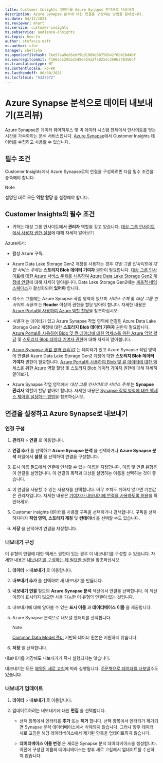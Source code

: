 ```yaml
---
title: Customer Insights 데이터를 Azure Synapse 분석으로 내보내기
description: Azure Synapse 분석에 대한 연결을 구성하는 방법을 알아봅니다.
ms.date: 04/12/2021
ms.reviewer: mhart
ms.service: customer-insights
ms.subservice: audience-insights
ms.topic: how-to
author: stefanie-msft
ms.author: sthe
manager: shellyha
ms.openlocfilehash: 7ee57aa9e86ebf9bd1989d88750642f0b01bd4bf
ms.sourcegitcommit: f18635c29bb25d9e424a3f5825dc2696278450cf
ms.translationtype: HT
ms.contentlocale: ko-KR
ms.lasthandoff: 06/30/2021
ms.locfileid: "6327372"
---
```

# <a name="export-data-to-azure-synapse-analytics-preview"></a>Azure Synapse 분석으로 데이터 내보내기(프리뷰)

Azure Synapse은 데이터 웨어하우스 및 빅 데이터 시스템 전체에서 인사이트를 얻는 시간을 가속화하는 분석 서비스입니다. [Azure Synapse](/azure/synapse-analytics/overview-what-is)에서 Customer Insights 데이터를 수집하고 사용할 수 있습니다.

## <a name="prerequisites"></a>필수 조건

Customer Insights에서 Azure Synapse로의 연결을 구성하려면 다음 필수 조건을 충족해야 합니다.

> [!NOTE]
> 설명된 대로 모든 **역할 할당** 을 설정해야 합니다.  

## <a name="prerequisites-in-customer-insights"></a>Customer Insights의 필수 조건

* 귀하는 대상 그룹 인사이트에서 **관리자** 역할을 갖고 있습니다. [대상 그룹 인사이트에서 사용자 권한 설정](permissions.md#assign-roles-and-permissions)에 대해 자세히 알아보기

Azure에서: 

- 활성 Azure 구독.

- Azure Data Lake Storage Gen2 계정을 사용하는 경우 *대상 그룹 인사이트에 대한 서비스 주체는* **스토리지 Blob 데이터 기여자** 권한이 필요합니다. [대상 그룹 인사이트에 대한 Azure 서비스 주체를 사용하여 Azure Data Lake Storage Gen2 계정에 연결](connect-service-principal.md)에 대해 자세히 알아봅니다. Data Lake Storage Gen2에는 [계층적 네임스페이스](/azure/storage/blobs/data-lake-storage-namespace)가 활성화되어 **있어야** 합니다.

- 리소스 그룹에는 Azure Synapse 작업 영역이 있으며 *서비스 주체* 및 *대상 그룹 인사이트 사용자* 는 **Reader** 이상의 권한을 할당 받아야 합니다. 자세한 내용은 [Azure Portal을 사용하여 Azure 역할 할당](/azure/role-based-access-control/role-assignments-portal)을 참조하십시오.

- *사용자* 는 데이터가 있고 Azure Synapse 작업 영역에 연결된 Azure Data Lake Storage Gen2 계정에 대한 **스토리지 Blob 데이터 기여자** 권한이 필요합니다. [Azure Portal을 사용하여 Blob 및 큐 데이터에 대한 액세스를 위한 Azure 역할 할당](/azure/storage/common/storage-auth-aad-rbac-portal) 및 [스토리지 Blob 데이터 기여자 권한](/azure/role-based-access-control/built-in-roles#storage-blob-data-contributor)에 대해 자세히 알아봅니다.

- *[Azure Synapse 작업 영역 관리 ID](/azure/synapse-analytics/security/synapse-workspace-managed-identity)* 는 데이터가 있고 Azure Synapse 작업 영역에 연결된 Azure Data Lake Storage Gen2 계정에 대한 **스토리지 Blob 데이터 기여자** 권한이 필요합니다. [Azure Portal을 사용하여 Blob 및 큐 데이터에 대한 액세스를 위한 Azure 역할 할당](/azure/storage/common/storage-auth-aad-rbac-portal) 및 [스토리지 Blob 데이터 기여자 권한](/azure/role-based-access-control/built-in-roles#storage-blob-data-contributor)에 대해 자세히 알아보기.

- Azure Synapse 작업 영역에서 *대상 그룹 인사이트의 서비스 주체* 는 **Synapse 관리자** 역할이 할당 받아야 합니다. 자세한 내용은 [Synapse 작업 영역에 대한 액세스 제어를 설정하는 방법](/azure/synapse-analytics/security/how-to-set-up-access-control)을 참조하십시오.

## <a name="set-up-the-connection-and-export-to-azure-synapse"></a>연결을 설정하고 Azure Synapse로 내보내기

### <a name="configure-a-connection"></a>연결 구성

1. **관리자** > **연결** 로 이동합니다.

1. **연결 추가** 를 선택하고 **Azure Synapse 분석** 을 선택하거나 **Azure Synapse 분석** 타일에서 **설정** 을 선택하여 연결을 구성합니다.

1. 표시 이름 필드에서 연결에 인식할 수 있는 이름을 지정합니다. 이름 및 연결 유형은 이 연결을 설명합니다. 이 연결의 목적과 대상을 설명하는 이름을 선택하는 것이 좋습니다.

1. 이 연결을 사용할 수 있는 사용자를 선택합니다. 아무 조치도 취하지 않으면 기본값은 관리자입니다. 자세한 내용은 [기여자가 내보내기에 연결을 사용하도록 허용](connections.md#allow-contributors-to-use-a-connection-for-exports)을 확인하세요.

1. Customer Insights 데이터를 사용할 구독을 선택하거나 검색합니다. 구독을 선택하자마자 **작업 영역**, **스토리지 계정** 및 **컨테이너** 를 선택할 수도 있습니다.

1. **저장** 을 ​​선택하여 연결을 저장합니다.

### <a name="configure-an-export"></a>내보내기 구성

이 유형의 연결에 대한 액세스 권한이 있는 경우 이 내보내기를 구성할 수 있습니다. 자세한 내용은 [내보내기를 구성하는 데 필요한 권한](export-destinations.md#set-up-a-new-export)을 참조하십시오.

1. **데이터** > **내보내기** 로 이동합니다.

1. **내보내기 추가** 를 선택하여 새 내보내기를 만듭니다.

1. **내보내기 연결** 필드의 **Azure Synapse 분석** 섹션에서 연결을 선택합니다. 이 섹션 이름이 표시되지 않으면 사용 가능한 이 유형의 [연결](connections.md)이 없는 것입니다.

1. 내보내기에 대해 알아볼 수 있는 **표시 이름** 과 **데이터베이스 이름** 을 제공합니다.

1. Azure Synapse 분석으로 내보낼 엔터티를 선택합니다.
   > [!NOTE]
   > [Common Data Model 폴더](connect-common-data-model.md) 기반의 데이터 원본은 지원하지 않습니다.

2. **저장** 을 선택합니다.

내보내기를 저장해도 내보내기가 즉시 실행되지는 않습니다.

내보내기는 모든 [예약된 새로 고침](system.md#schedule-tab)에 따라 실행됩니다. [주문형으로 데이터를 내보낼](export-destinations.md#run-exports-on-demand)수도 있습니다.

### <a name="update-an-export"></a>내보내기 업데이트

1. **데이터** > **내보내기** 로 이동합니다.

1. 업데이트하려는 내보내기에 대한 **편집** 을 선택합니다.

   - 선택 항목에서 엔터티를 **추가** 또는 **제거** 합니다. 선택 항목에서 엔터티가 제거되면 Synapse 분석 데이터베이스에서 삭제되지 않습니다. 그러나 향후 데이터 새로 고침은 해당 데이터베이스에서 제거된 항목을 업데이트하지 않습니다.

   - **데이터베이스 이름 변경** 은 새로운 Synapse 분석 데이터베이스를 생성합니다. 이전에 구성된 이름의 데이터베이스는 향후 새로 고침에서 업데이트를 수신하지 않습니다.
